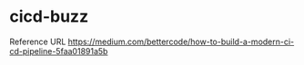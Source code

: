 # cicd-buzz
Reference URL
https://medium.com/bettercode/how-to-build-a-modern-ci-cd-pipeline-5faa01891a5b
